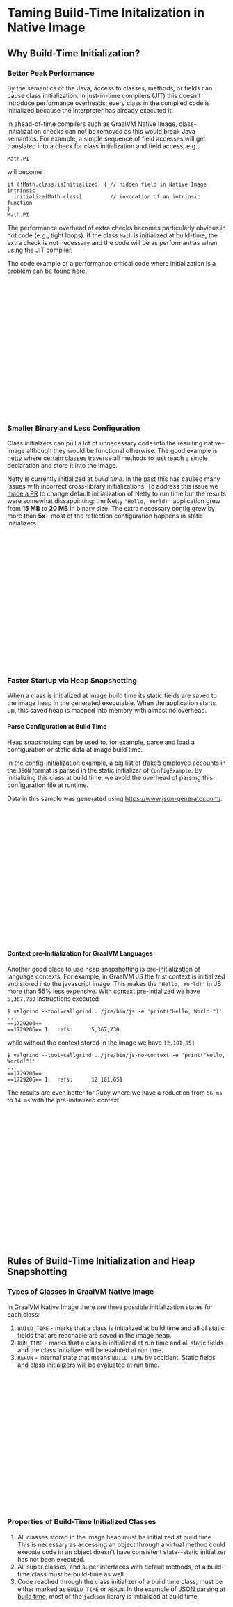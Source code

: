 # Taming Build-Time Initalization in Native Image

## Why Build-Time Initialization?

### Better Peak Performance

By the semantics of the Java, access to classes, methods, or fields can cause class initialization. In just-in-time compilers (JIT) this doesn't introduce performance overheads: every class in the compiled code is initialized because the interpreter has already executed it.

In ahead-of-time compilers such as GraalVM Native Image, class-initialization checks can not be removed as this would break Java semantics. For example, a simple sequence of field accesses will get translated into a check for class initialization and field access, e.g.,
```
Math.PI
```
will become
```
if (!Math.class.isInitialized) { // hidden field in Native Image intrinsic
  initialize(Math.class)         // invocation of an intrinsic function
}
Math.PI
```

The performance overhead of extra checks becomes particularly obvious in hot code (e.g., tight loops). If the class `Math` is initialized at build-time, the extra check is not necessary and the code will be as performant as when using the JIT compiler.

The code example of a performance critical code where initialization is a problem can be found [here](why-build-time-initialization/hot-path-check).

<br/><br/><br/><br/><br/><br/><br/><br/><br/><br/><br/><br/><br/><br/><br/><br/><br/><br/>

### Smaller Binary and Less Configuration

Class initialzers can pull a lot of unnecessary code into the resulting native-image although they would be functional otherwise. The good example is [netty](https://github.com/netty/netty) where [certain classes](https://github.com/netty/netty/blob/4.1/buffer/src/main/java/io/netty/buffer/AbstractByteBufAllocator.java#L36) traverse all methods to just reach a single declaration and store it into the image.

Netty is currently initialized at *build time*. In the past this has caused many issues with incorrect cross-library initializations. To address this issue we [made a PR](https://github.com/vjovanov/netty/pull/2/files) to change default initialization of Netty to run time but the results were somewhat dissapointing: the Netty `"Hello, World!"` application grew from **15 MB** to **20 MB** in binary size. The extra necessary config grew by more than **5x**--most of the reflection configuration happens in static initializers.

<br/><br/><br/><br/><br/><br/><br/><br/><br/><br/><br/><br/><br/><br/><br/><br/><br/><br/>

### Faster Startup via Heap Snapshotting

When a class is initialized at image build time its static fields are saved to the image heap in the generated executable. When the application starts up, this saved heap is mapped into memory with almost no overhead.

#### Parse Configuration at Build Time

Heap snapshotting can be used to, for example, parse and load a configuration or static data at image build time.

In the [config-initialization](why-build-time-initialization/config-initialization) example, a big list of (fake!) employee accounts in the `JSON` format is parsed in the static initializer of `ConfigExample`. By initializing this class at build time, we avoid the overhead of parsing this configuration file at runtime.

Data in this sample was generated using https://www.json-generator.com/.

<br/><br/><br/><br/><br/><br/><br/><br/><br/><br/><br/><br/><br/><br/><br/><br/><br/><br/>
#### Context pre-Initialization for GraalVM Languages

Another good place to use heap snapshotting is pre-initialization of language contexts. For example, in GraalVM JS the frist context is initialized and stored into the javascript image. This makes the `"Hello, World!"` in JS more than 55% less expensive. With context pre-intialized we have `5,367,730` instructions executed
```
$ valgrind --tool=callgrind ../jre/bin/js -e 'print("Hello, World!")'
...
==1729206==
==1729206== I   refs:      5,367,730
```

while without the context stored in the image we have `12,101,651`

```
$ valgrind --tool=callgrind ../jre/bin/js-no-context -e 'print("Hello, World!")'
...
==1729206==
==1729206== I   refs:      12,101,651
```

The results are even better for Ruby where we have a reduction from `56 ms` to `14 ms` with the pre-initialized context.

<br/><br/><br/><br/><br/><br/><br/><br/><br/><br/><br/><br/><br/><br/><br/><br/><br/><br/>

## Rules of Build-Time Initialization and Heap Snapshotting

### Types of Classes in GraalVM Native Image
In GraalVM Native Image there are three possible initialization states for each class:
1. `BUILD_TIME` - marks that a class is initialized at build time and all of static fields that are reachable are saved in the image heap.
2. `RUN_TIME`   - marks that a class is initialized at run time and all static fields and the class initializer will be evaluted at run time.
3. `RERUN`      - internal state that means `BUILD_TIME` by accident. Static fields and class initializers will be evaluated at run time.

<br/><br/><br/><br/><br/><br/><br/><br/><br/><br/><br/><br/><br/><br/><br/><br/><br/><br/>

### Properties of Build-Time Initialized Classes

1. All classes stored in the image heap must be initialized at build time. This is necessary as accessing an object through a virtual method could execute code in an object doesn't have consistent state--static initializer has not been executed.
2. All super classes, and super interfaces with default methods, of a build-time class must be build-time as well.
3. Code reached through the class initializer of a build time class, must be either marked as `BUILD_TIME` or `RERUN`. In the example of [JSON parsing at build time](https://github.com/vjovanov/taming-build-time-initalization/blob/main/why-build-time-initialization/config-initialization/src/main/java/org/graalvm/ConfigExample.java#L20), most of the `jackson` library is initialized at build time.

<br/><br/><br/><br/><br/><br/><br/><br/><br/><br/><br/><br/><br/><br/><br/><br/><br/><br/>

### Proving a Class is Build-Time Initialized

The **default for GraalVM Native Image** is that classes are initialized at **run time**. However, for performance reasons, Native Image will prove certain classes safe to initialize and will still initialize them.

#### Proving Safe Initialization During Analysis and After Analysis
GraalVM Native Image can prove classes safe in two places:
1. During Analysis - all of the static fields will be folded during analysis and the resulting image size can be smaller. These proofs work on simple class initializers without recursion or cyclic dependencies.
2. After Analysis - the fields will not have an effect on static analysis.

The best place to see the types of classes that can be proven early is the [test for class initialization](https://github.com/oracle/graal/blob/master/substratevm/src/com.oracle.svm.test/src/com/oracle/svm/test/TestClassInitializationMustBeSafe.java).

<br/><br/><br/><br/><br/><br/><br/><br/><br/><br/><br/><br/><br/><br/><br/><br/><br/><br/>

### Limitations of Heap Snapshotting
Every object can't be stored in the image heap. The major categories of objects are the ones that keep the state from the build machine:
1. Objects containing build-system information, e.g., open files (`java.io.FileDescriptor`).
2. Objects containing host VM data, e.g., running threads and continuations.
3. Objects pointers to native memory (e.g., `java.nio.MappedByteBuffer`)
4. Known random seeds (impossible to prove no random seed ends up in the image)

<br/><br/><br/><br/><br/><br/><br/><br/><br/><br/><br/><br/><br/><br/><br/><br/><br/><br/>

### Properties for Run-Time Classes

1. All sub-classes of a run-time class (or interface with default methods) must also be a runtime class. Otherwise, initialization of that class would also initialize the run-time class. (Inverse rule from the rule of build-time initialization.)

2. Run-Time initialized classes must not end up in the image heap.

<br/><br/><br/><br/><br/><br/><br/><br/><br/><br/><br/><br/><br/><br/><br/><br/><br/><br/>
## Hidden Dangers of Class Initialization

### Security Vulnerabilities: Cryptographic Keys, Random Seeds, etc.

Storing security-sensitive information such as private keys or having a PRNG in static fields of classes initialized at build time is a recipe for trouble. The keys in such classes would remain in the image executable, readily discoverable by Eve. PRNGs in static fields initialized with a random seed during the image build would always use the same seed, leading to the exact same sequence of numbers being generated in every application run.

In the [security-problems](hidden-build-time-initialization-dangers/security-problems) example, the following problematic fields are initialized at build time:
```java
public class SecurityProblems {
   ...
   // Will "bake" the private key found during the image build into the image!
   private static final PrivateKey runtimeSuppliedPrivateKey = loadPrivateKey();

   // Will always contain the same random seed at image runtime!
   private static final SimplePRNG randomNumberGenerator = new SimplePRNG(System.currentTimeMillis());
   ...
}
```

The bytes of the private key will be embedded in the image heap, and while it may take a bit of time to analyze the executable, it is possible to retrieve and compromise it. The simple random number generator will be initialized with a random seed (never use the current time as the random seed in a real app!) at image build time. This seed will not change between subsequent runs:
```bash
$ ./target/org.graalvm.securityproblems
An entirely random sequence: 2843 5686 3435
$ ./target/org.graalvm.securityproblems
An entirely random sequence: 2843 5686 3435
```

<br/><br/><br/><br/><br/><br/><br/><br/><br/><br/><br/><br/><br/><br/><br/><br/><br/><br/>

### Host-Machine Data Leakage

Storing paths in static fields of classes initialized at build time can leak information about the machine used to build the image. A prime example of this is storing `System.getProperty("user.home")` in a static field. However, contents of any file or directory structure that is saved into the image heap can fall into this category.

In the [security-problems](hidden-build-time-initialization-dangers/security-problems) example, the following problematic field is initialized at image build time:
```java
public class SecurityProblems {
   ...
    // Will leak the user's home directory of the user building the image!
    private static final String USER_HOME = System.getProperty("user.home");
    ...
}
```
Regardless of where the final image is executed, `USER_HOME` will always contain the `user.home` path on the original machined used to build the image. A basic check for these directories in the image heap is provided and can be enabled with `-H:+DetectUserDirectoriesInImageHeap`.

<br/><br/><br/><br/><br/><br/><br/><br/><br/><br/><br/><br/><br/><br/><br/><br/><br/><br/>

### Correctness

#### Read a Property from the Build Machine and Always use it in Production

Let us look at [INetAddress](https://github.com/openjdk/jdk/blob/master/src/java.base/share/classes/java/net/InetAddress.java#L307) where the IP preference is determined in the class initializer:
```java
  static {
     String str = java.security.AccessController.doPrivileged(
                new GetPropertyAction("java.net.preferIPv6Addresses"));
        if (str == null) {
            preferIPv6Address = PREFER_IPV4_VALUE;
        } else if (str.equalsIgnoreCase("true")) {
            preferIPv6Address = PREFER_IPV6_VALUE;
        } else if (str.equalsIgnoreCase("false")) {
        ...
```
This was initialized at build-time in Native Image that caused a bug.

<br/><br/><br/><br/><br/><br/><br/><br/><br/><br/><br/><br/><br/><br/><br/><br/><br/><br/>

#### Simple Code Changes can Cause Unintended and Unknown Correctness Problems
   If anywhere in the code that is reachable from static initializers we introduce reading a system property.
   
   The writer of the code can't know if the property will be used in the static initializer. For example, the writer of [ReadPropertyHolder](why-build-time-initialization/hot-path-check/src/main/java/org/graalvm/ReadPropertyHolder.java) does not know who could use this class in build-time initialization. 
   
   This especially doesn't play well when initialization is crossing the library boundaries.

<br/><br/><br/><br/><br/><br/><br/><br/><br/><br/><br/><br/><br/><br/><br/><br/><br/><br/>

#### Crossing the Library Boundaries

Initializing classes at build time in one library can unintentionally ripple and wrongly initialize classes in a different library. The most widespread example of cross-library initialization victims are logging libraries.

Most Java frameworks have the following structure:
```java
public class MyBuildTimeInitClass {
   ...
   private static final Logger logger = MyFrameworkLogFactory.getLogger(MyBuildTimeInitClass.class);
   ...
}
```

If the underlying logging library is configurable by the user, buildtime initialization of the above class would wrongly initialize any of the selected logging library classes at build time.

<br/><br/><br/><br/><br/><br/><br/><br/><br/><br/><br/><br/><br/><br/><br/><br/><br/><br/>
### Code Compatibility

#### Making a class intialized at Run Time Stored in the Image Heap
This can happen accross the library boundaries through values returned by regular functions (possibly written by a thrid party).

#### Changing a Class from Build Time to Run Time is a Backwards Incompatible Change

1. Explicit changes in the configuration. See, for example, the [changes in Netty](https://github.com/netty/netty/blob/4.1/common/src/main/resources/META-INF/native-image/io.netty/common/native-image.properties) that occured over time. Each was a breaking change for the rest of the community.
2. Modifying code so that it can't be initialized at build-time anymore: e.g. dissallowed heap objects stored to build-time classes.

<br/><br/><br/><br/><br/><br/><br/><br/><br/><br/><br/><br/><br/><br/><br/><br/><br/><br/>
### Initializing Run-Time Classes Unintentionally as a Consequence of Build-Time Initialization.

Parsing the configuration during build time comes with a major caveat: in the [config-initialization](why-build-time-initialization/config-initialization) example, the library used to parse the data, `jackson`, must not be referenced by any code at runtime. Doing so will result in:
```java
com.fasterxml.jackson.databind.SerializationConfig was unintentionally initialized at build time. To see why com.fasterxml.jackson.databind.SerializationConfig got initialized use --trace-class-initialization=com.fasterxml.jackson.databind.SerializationConfig
com.fasterxml.jackson.annotation.JsonSetter$Value was unintentionally initialized at build time. To see why com.fasterxml.jackson.annotation.JsonSetter$Value got initialized use --trace-class-initialization=com.fasterxml.jackson.annotation.JsonSetter$Value
```

<br/><br/><br/><br/><br/><br/><br/><br/><br/><br/><br/><br/><br/><br/><br/><br/><br/><br/>
### Image Bloating by Using Inadequate Data Structures

In the [config-initialization](why-build-time-initialization/config-initialization) example, the collections holding the parsed data will be written to the image heap in the executable. Such collections will introduce size overhead:
 - Size of the image with parsing the config at buildtime:    58 MB
 - Size of the image without parsing the config at buildtime: 30 MB
 - Size of the data file:                                     15 MB
-------------------------------------------------------------------
 - Total overhead:                                            13 MB

To fix this it is recommended to use lean data-structures (e.g., `EconomicMap` from Graal or trimmed `ArrayList`s).

<br/><br/><br/><br/><br/><br/><br/><br/><br/><br/><br/><br/><br/><br/><br/><br/><br/><br/>
## Build-Time Class Initialization Without Regret

### Inspecting the Results of Build-Time Initialization
  To see how and where a class got initialized we introduce a flag `-H:+PrintClassInitialization`. This flag will output for each class where the decision is coming from and why it got initialized. An example of the output is a CSV file show when classes were proven: 
  ```
 Class Name, Initialization Kind, Reason for Initialization
boolean, BUILD_TIME, primitive types are initialized at build time
boolean[], BUILD_TIME, arrays are initialized at build time
...
com.oracle.graal.compiler.enterprise.BulkAllocationSnippetTemplates, BUILD_TIME, Native Image classes are always initialized at build time
...
com.oracle.svm.core.heap.Target_jdk_internal_ref_SoftCleanable, BUILD_TIME, substitutions are always initialized at build time
com.oracle.svm.core.heap.Target_jdk_internal_ref_WeakCleanable, BUILD_TIME, substitutions are always initialized at build time
...
io.netty.bootstrap.AbstractBootstrap, BUILD_TIME, from jar:file:///<path>/substratevm-netty-hello-world-1.0.0-SNAPSHOT.jar!/META-INF/native-image/io.netty/common/native-image.properties (with 'io.netty.util.AbstractReferenceCounted') and from jar:file:///<path>/substratevm-netty-hello-world-1.0.0-SNAPSHOT.jar!/META-INF/native-image/io.netty/codec-http/native-image.properties (with 'io.netty')
...
sun.util.calendar.ZoneInfoFile$Checksum, RERUN, from feature com.oracle.svm.core.jdk.LocalizationFeature.addBundleToCache with 'class sun.util.resources.cldr.CalendarData'
  ```
<br/><br/><br/><br/><br/><br/><br/><br/><br/><br/><br/><br/><br/><br/><br/><br/><br/><br/>  
### Rewrite the Code so Native Image can Prove Critical Classes
 
 For this we will use the [example with the inverse square root decision](why-build-time-initialization/hot-path-check) made by the property. By simply rewriting the code example
 ```java
 private static final boolean fastSquareRoot = ReadPropertyHolder.useFastInverseSquareRoot();

 private static boolean useFastSquareRoot() {
     return fastSquareRoot;
 }
 ```
 into 
 ```java
  private static class FastSquareRootHolder {
     static final boolean fastSquareRoot = ReadPropertyHolder.useFastInverseSquareRoot();
  }
  
  private static boolean useFastSquareRoot() {
     return FastSquareRootHolder.fastSquareRoot;
 }
 ```
 will make the code fast. 

<br/><br/><br/><br/><br/><br/><br/><br/><br/><br/><br/><br/><br/><br/><br/><br/><br/><br/>
### Hand-Pick Classes Important for Build-Time Initialization

Sometimes proofs are impossible (e.g., Netty [PlatformDependent0](https://github.com/netty/netty/blob/4.1/common/src/main/java/io/netty/util/internal/PlatformDependent0.java#L77)) but we still need to initialize this class at build time. 

The soultion is simple, re-write the code of the class so it can be initialized at build-time. For that we can use the system properties injected by GraalVM Native Image. In the [avoiding-library-initialization](build-time-initialization-without-regret/avoiding-library-initialization) example, `AvoidingLibraryInitialization` could be initialized at build-time if it did not have a static logger.

To work around this, we refactor the logger creation to a utility method:
```java
    private static Logger getLogger() {
        if ("buildtime".equals(System.getProperty("org.graalvm.nativeimage.imagecode"))) {
            return NOPLogger.NOP_LOGGER;
        } else {
            return LoggerFactory.getLogger(AvoidingLibraryInitialization.class);
        }
    }
```

During image build-time, calls to `getLogger` will return a no-op logger and avoid initializing (and subesequently, configuring) logging at build-time. Native-image exposes the `org.graalvm.nativeimage.imagecode` system property that can contain:
 - `null`: code is executing on regular Java
 - `buildtime`: code is executing in the image builder
 - `runtime`: code is executing in the image, at runtime

In the example, logging is configured using `logback.xml`. Initializing the logger at build-time would also unintentionally initialize XML parsing at build-time, creating an issue if XML is used elsewhere in the code.

<br/><br/><br/><br/><br/><br/><br/><br/><br/><br/><br/><br/><br/><br/><br/><br/><br/><br/>
## Debugging Class Initialization

Two useful options for debugging class initialization problems are:
 - --trace-class-initialization=<fully-qualified-class-name>
 - --trace-object-instantiation=<fully-qualified-class-name>

These options instruct the native-image builder to trace initialization/object instantiation of given classes.

If a given class is wrongly initialized at build-time, a trace with the culprit class is printed. In the [class-initialization-tracing](debugging-build-time-initialization/class-initialization-tracing) example, class `A` wrongly initializes class `B` and the tracing gives us:
```java
org.graalvm.A caused initialization of this class with the following trace: 
	at org.graalvm.B.<clinit>(ClassInitializedByAccident.java)
	at org.graalvm.A.<clinit>(ClassInitializedByAccident.java:10)
```

If an object of a forbidden class (e.g. java.lang.Thread) is instantiated in the image builder and is reachable at runtime, a trace showing us how the object got instantiated is printed.
In the [object-instantiation-tracing](debugging-build-time-initialization/object-instantiation-tracing) example, `SneakyRunningThread` starts a thread during the image build. Tracing object instantiaton of `java.lang.Thread` gives us:
```java
Error: Detected a started Thread in the image heap. Threads running in the image generator are no longer running at image runtime.  Object has been initialized by the org.graalvm.SneakyRunningThread class initializer with a trace: 
 	at java.lang.Thread.<init>(Thread.java:489)
	at org.graalvm.SneakyRunningThread.<clinit>(SneakyRunningThread.java:7)
. Try avoiding to initialize the class that caused initialization of the Thread. The object was probably created by a class initializer and is reachable from a static field. You can request class initialization at image runtime by using the option --initialize-at-run-time=<class-name>. Or you can write your own initialization methods and call them explicitly from your main entry point.
Detailed message:
Trace: Object was reached by 
	reading field org.graalvm.SneakyRunningThread.sneakyThread
```
